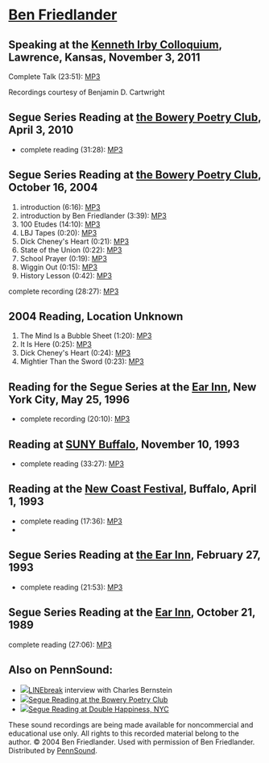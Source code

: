 [Ben Friedlander](http://epc.buffalo.edu/authors/friedlander/)
==============================================================

Speaking at the [Kenneth Irby Colloquium](Irby-Colloquium.php), Lawrence, Kansas, November 3, 2011
--------------------------------------------------------------------------------------------------

Complete Talk (23:51): [MP3](https://media.sas.upenn.edu/pennsound/authors/Irby/Irby-Colloquium/Colloquium-Talks/Friedlander-Ben_Irby-Colloquium_11-3-2011.mp3)

Recordings courtesy of Benjamin D. Cartwright

Segue Series Reading at [the Bowery Poetry Club](Segue-BPC.html#4-3-10), April 3, 2010
--------------------------------------------------------------------------------------

-   complete reading (31:28): [MP3](http://media.sas.upenn.edu/pennsound/authors/Friedlander/Friedlander-Ben_Segue-Series_BPC_4-3-10.mp3)

Segue Series Reading at [the Bowery Poetry Club](Segue-BPC.html), October 16, 2004
----------------------------------------------------------------------------------

1.  introduction (6:16): [MP3](http://media.sas.upenn.edu/pennsound/authors/Friedlander/10-16-04/Friedlander-Ben_01_Intro_Segue_NY_10-16-04.mp3)
2.  introduction by Ben Friedlander (3:39): [MP3](http://media.sas.upenn.edu/pennsound/authors/Friedlander/10-16-04/Friedlander-Ben_02_Ben-Intro_Segue_NY_10-16-04.mp3)
3.  100 Etudes (14:10): [MP3](http://media.sas.upenn.edu/pennsound/authors/Friedlander/10-16-04/Friedlander-Ben_03_100-Etudes_Segue_NY_10-16-04.mp3)
4.  LBJ Tapes (0:20): [MP3](http://media.sas.upenn.edu/pennsound/authors/Friedlander/10-16-04/Friedlander-Ben_04_LBJ-Tapes_Segue_NY_10-16-04.mp3)
5.  Dick Cheney's Heart (0:21): [MP3](http://media.sas.upenn.edu/pennsound/authors/Friedlander/10-16-04/Friedlander-Ben_05_Cheneys-Heart_Segue_NY_10-16-04.mp3)
6.  State of the Union (0:22): [MP3](http://media.sas.upenn.edu/pennsound/authors/Friedlander/10-16-04/Friedlander-Ben_06_State-of-the-Union_Segue_NY_10-16-04.mp3)
7.  School Prayer (0:19): [MP3](http://media.sas.upenn.edu/pennsound/authors/Friedlander/10-16-04/Friedlander-Ben_07_School-Prayer_Segue_NY_10-16-04.mp3)
8.  Wiggin Out (0:15): [MP3](http://media.sas.upenn.edu/pennsound/authors/Friedlander/10-16-04/Friedlander-Ben_08_Wiggin-Out_Segue_NY_10-16-04.mp3)
9.  History Lesson (0:42): [MP3](http://media.sas.upenn.edu/pennsound/authors/Friedlander/10-16-04/Friedlander-Ben_09_History-Lesson_Segue_NY_10-16-04.mp3)

complete recording (28:27): [MP3](http://media.sas.upenn.edu/pennsound/authors/Friedlander/Friedlander-Ben_Segue_NY_10-16-04.mp3)

2004 Reading, Location Unknown
------------------------------

1.  The Mind Is a Bubble Sheet (1:20): [MP3](http://media.sas.upenn.edu/pennsound/authors/Friedlander/Friedlander-Ben_01_Bubble-Sheet_2004.mp3)
2.  It Is Here (0:25): [MP3](http://media.sas.upenn.edu/pennsound/authors/Friedlander/Friedlander-Ben_02_How-It-Is-Here_2004.mp3)
3.  Dick Cheney's Heart (0:24): [MP3](http://media.sas.upenn.edu/pennsound/authors/Friedlander/Friedlander-Ben_03_Dick-Cheney_2004.mp3)
4.  Mightier Than the Sword (0:23): [MP3](http://media.sas.upenn.edu/pennsound/authors/Friedlander/Friedlander-Ben_04_Mightier-Than-Sword_2004.mp3)


Reading for the Segue Series at the [Ear Inn](Ear-Inn.php), New York City, May 25, 1996
---------------------------------------------------------------------------------------

-   complete recording (20:10): [MP3](http://media.sas.upenn.edu/pennsound/authors/Friedlander/Friedlander-Ben_Complete-Recording_Segue-Ear-Inn_NYC_5-25-96.mp3)


Reading at [SUNY Buffalo](Buffalo.php), November 10, 1993
---------------------------------------------------------

-   complete reading (33:27): [MP3](http://media.sas.upenn.edu/pennsound/authors/Friedlander/Friedlander-Ben_Complete-Reading_Buffalo_11-10-93.mp3)


Reading at the [New Coast Festival](http://writing.upenn.edu/pennsound/x/New-Coast.php), Buffalo, April 1, 1993
---------------------------------------------------------------------------------------------------------------

-   complete reading (17:36): [MP3](http://media.sas.upenn.edu/pennsound/authors/Friedlander/Friedlander-Ben_New-Coast_4-1-93.mp3)
-   

Segue Series Reading at [the Ear Inn](Ear-Inn.html), February 27, 1993
----------------------------------------------------------------------

-   complete reading (21:53): [MP3](http://media.sas.upenn.edu/pennsound/authors/Friedlander/Friedlander-Ben_Complete-Reading_Ear-Inn_02-27-93.mp3)

Segue Series Reading at the [Ear Inn](http://writing.upenn.edu/pennsound/x/Ear-Inn.html), October 21, 1989
----------------------------------------------------------------------------------------------------------

complete reading (27:06): [MP3](http://media.sas.upenn.edu/pennsound/authors/Friedlander/Friedlander-Ben_Complete-Reading_Segue_Ear-Inn_10-21-89.mp3)

Also on PennSound:
------------------

-   ![](favicon.png)[LINEbreak](http://writing.upenn.edu/pennsound/x/LINEbreak.html) interview with Charles Bernstein
-   ![](favicon.png)[Segue Reading at the Bowery Poetry Club](http://writing.upenn.edu/pennsound/x/Segue-BPC.html)
-   ![](favicon.png)[Segue Reading at Double Happiness, NYC](http://writing.upenn.edu/pennsound/x/Segue-DH.html)

These sound recordings are being made available for noncommercial and educational use only. All rights to this recorded material belong to the author.
© 2004 Ben Friedlander. Used with permission of Ben Friedlander. Distributed by [PennSound](http://writing.upenn.edu/pennsound/index.html).
